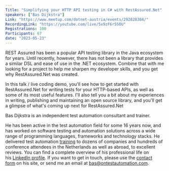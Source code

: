 ```yaml
---
Title: "Simplifying your HTTP API testing in C# with RestAssured.Net"
speakers: ["Bas Dijkstra"]
Link: "https://www.meetup.com/dotnet-austria/events/292828384/"
RecordingLink: "https://youtube.com/live/5x9zF6r5SOU"
Registrations: 100
Participants: 67
date: "2023-05-23"
---
```


REST Assured has been a popular API testing library in the Java ecosystem for years. Until recently, however, there has not been a library that provides a similar DSL and ease of use in the .NET ecosystem. Combine that with me looking for a project to help me sharpen my developer skills, and you get why RestAssured.Net was created.

In this talk / live coding demo, you'll see how to get started with RestAssured.Net for writing tests for your HTTP-based APIs, as well as some of its most useful features. I'll also tell you a bit about my experiences in writing, publishing and maintaining an open source library, and you'll get a glimpse of what's coming up next for RestAssured.Net


Bas Dijkstra is an independent test automation consultant and trainer.

He has been active in the test automation field for some 16 years now, and has worked on software testing and automation solutions across a wide range of programming languages, frameworks and technology stacks.
He delivered test automation [training](https://www.ontestautomation.com/training/) to dozens of companies and hundreds of conference attendees in the Netherlands as well as abroad, to excellent reviews.
You can find a complete overview of his professional life on his [LinkedIn profile](https://nl.linkedin.com/in/basdijkstra). If you want to get in touch, please use the [contact form](https://www.ontestautomation.com/contact/) on his site, or send me an email at bas@ontestautomation.com.